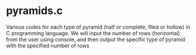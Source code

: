 # pyramids.c
Various codes for each type of pyramid (half or complete, flled or hollow) in C programming language. 
We will input the number of rows (horizontal) from the user using console, and then output the specific type of pyramid with the specified number of rows
